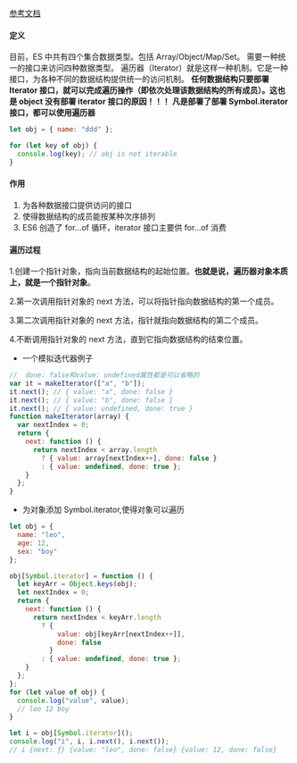 [参考文档](https://es6.ruanyifeng.com/#docs/iterator)

#### 定义

目前，ES 中共有四个集合数据类型。包括 Array/Object/Map/Set。
需要一种统一的接口来访问四种数据类型。
遍历器（Iterator）就是这样一种机制。它是一种接口，为各种不同的数据结构提供统一的访问机制。
**任何数据结构只要部署 Iterator 接口，就可以完成遍历操作（即依次处理该数据结构的所有成员）。这也是 object 没有部署 iterator 接口的原因！！！**
**凡是部署了部署 Symbol.iterator 接口，都可以使用遍历器**

```js
let obj = { name: "ddd" };

for (let key of obj) {
  console.log(key); // obj is not iterable
}
```

#### 作用

1. 为各种数据接口提供访问的接口
2. 使得数据结构的成员能按某种次序排列
3. ES6 创造了 for...of 循环，iterator 接口主要供 for...of 消费

#### 遍历过程

1.创建一个指针对象，指向当前数据结构的起始位置。**也就是说，遍历器对象本质上，就是一个指针对象**。

2.第一次调用指针对象的 next 方法，可以将指针指向数据结构的第一个成员。

3.第二次调用指针对象的 next 方法，指针就指向数据结构的第二个成员。

4.不断调用指针对象的 next 方法，直到它指向数据结构的结束位置。

- 一个模拟迭代器例子

```js
//  done: false和value: undefined属性都是可以省略的
var it = makeIterator(["a", "b"]);
it.next(); // { value: "a", done: false }
it.next(); // { value: "b", done: false }
it.next(); // { value: undefined, done: true }
function makeIterator(array) {
  var nextIndex = 0;
  return {
    next: function () {
      return nextIndex < array.length
        ? { value: array[nextIndex++], done: false }
        : { value: undefined, done: true };
    }
  };
}
```

- 为对象添加 Symbol.iterator,使得对象可以遍历

```js
let obj = {
  name: "leo",
  age: 12,
  sex: "boy"
};

obj[Symbol.iterator] = function () {
  let keyArr = Object.keys(obj);
  let nextIndex = 0;
  return {
    next: function () {
      return nextIndex < keyArr.length
        ? {
            value: obj[keyArr[nextIndex++]],
            done: false
          }
        : { value: undefined, done: true };
    }
  };
};
for (let value of obj) {
  console.log("value", value);
  // leo 12 boy
}

let i = obj[Symbol.iterator]();
console.log("i", i, i.next(), i.next());
// i {next: ƒ} {value: "leo", done: false} {value: 12, done: false}
```

